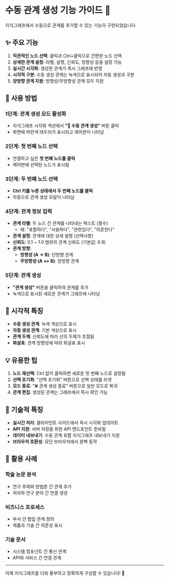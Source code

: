 # 수동 관계 생성 기능 가이드 🔗

지식그래프에서 수동으로 관계를 추가할 수 있는 기능이 구현되었습니다.

## ✨ 주요 기능

1. **직관적인 노드 선택**: 클릭과 Ctrl+클릭으로 간편한 노드 선택
2. **상세한 관계 설정**: 라벨, 설명, 신뢰도, 방향성 등을 설정 가능  
3. **실시간 시각화**: 생성한 관계가 즉시 그래프에 반영
4. **시각적 구분**: 수동 생성 관계는 녹색으로 표시되어 자동 생성과 구분
5. **양방향 관계 지원**: 방향성/무방향성 관계 모두 지원

## 🚀 사용 방법

### 1단계: 관계 생성 모드 활성화
- 지식그래프 시각화 섹션에서 **"🔗 수동 관계 생성"** 버튼 클릭
- 화면에 파란색 테두리가 표시되고 제어판이 나타남

### 2단계: 첫 번째 노드 선택  
- 연결하고 싶은 **첫 번째 노드를 클릭**
- 제어판에 선택된 노드가 표시됨

### 3단계: 두 번째 노드 선택
- **Ctrl 키를 누른 상태에서 두 번째 노드를 클릭**
- 자동으로 관계 생성 모달이 나타남

### 4단계: 관계 정보 입력
- **관계 라벨**: 두 노드 간 관계를 나타내는 텍스트 (필수)
  - 예: "포함하다", "사용하다", "관련있다", "의존한다"
- **관계 설명**: 관계에 대한 상세 설명 (선택사항)
- **신뢰도**: 0.1 ~ 1.0 범위의 관계 신뢰도 (기본값: 0.9)  
- **관계 방향**: 
  - **방향성 (A → B)**: 단방향 관계
  - **무방향성 (A ↔ B)**: 양방향 관계

### 5단계: 관계 생성
- **"관계 생성"** 버튼을 클릭하여 관계를 추가
- 녹색으로 표시된 새로운 관계가 그래프에 나타남

## 🎨 시각적 특징

- **수동 생성 관계**: 녹색 색상으로 표시
- **자동 생성 관계**: 기본 색상으로 표시  
- **관계 두께**: 신뢰도에 따라 선의 두께가 조절됨
- **화살표**: 관계 방향성에 따라 화살표 표시

## 💡 유용한 팁

1. **노드 재선택**: Ctrl 없이 클릭하면 새로운 첫 번째 노드로 설정됨
2. **선택 초기화**: "선택 초기화" 버튼으로 선택 상태를 리셋
3. **모드 종료**: "❌ 관계 생성 종료" 버튼으로 일반 모드로 복귀
4. **관계 편집**: 생성된 관계는 그래프에서 즉시 확인 가능

## 🔧 기술적 특징

- **실시간 처리**: 클라이언트 사이드에서 즉시 시각화 업데이트
- **API 지원**: 서버 저장을 위한 API 엔드포인트 준비됨
- **데이터 내보내기**: 수동 관계 포함 지식그래프 내보내기 지원
- **브라우저 호환성**: 모던 브라우저에서 완벽 동작

## 🚀 활용 사례

### 학술 논문 분석
- 연구 주제와 방법론 간 관계 추가
- 저자와 연구 분야 간 연결 생성

### 비즈니스 프로세스
- 부서 간 협업 관계 정의
- 제품과 기술 간 의존성 표시

### 기술 문서
- 시스템 컴포넌트 간 통신 관계
- API와 서비스 간 연결 관계

---

이제 지식그래프를 더욱 풍부하고 정확하게 구성할 수 있습니다! 🎉